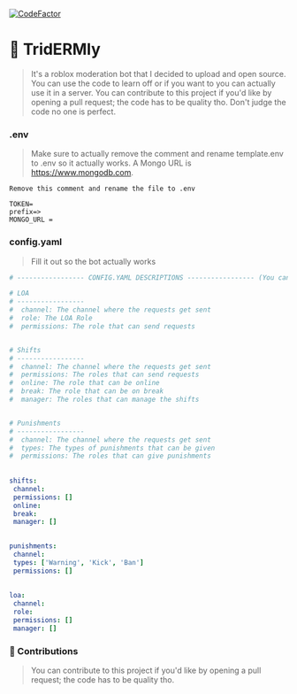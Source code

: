 [![CodeFactor](https://www.codefactor.io/repository/github/bugsbirb/TridERMly/badge)](https://www.codefactor.io/repository/github/bugsbirb/TridERMly)
# 🤯 TridERMly
> It's a roblox moderation bot that I decided to upload and open source. You can use the code to learn off or if you want to you can actually use it in a server.
> You can contribute to this project if you'd like by opening a pull request; the code has to be quality tho.
> Don't judge the code no one is perfect.

### .env
> Make sure to actually remove the comment and rename template.env to .env so it actually works.
A Mongo URL is https://www.mongodb.com.
```env
Remove this comment and rename the file to .env

TOKEN=
prefix=>
MONGO_URL =

```

### config.yaml
> Fill it out so the bot actually works
```yaml
# ----------------- CONFIG.YAML DESCRIPTIONS ----------------- (You can delete this if you want.)

# LOA
# -----------------
#  channel: The channel where the requests get sent
#  role: The LOA Role
#  permissions: The role that can send requests


# Shifts
# -----------------
#  channel: The channel where the requests get sent
#  permissions: The roles that can send requests
#  online: The role that can be online
#  break: The role that can be on break
#  manager: The roles that can manage the shifts


# Punishments
# -----------------
#  channel: The channel where the requests get sent
#  types: The types of punishments that can be given
#  permissions: The roles that can give punishments
 
 
shifts:
 channel: 
 permissions: [] 
 online:
 break: 
 manager: [] 
 

punishments:
 channel: 
 types: ['Warning', 'Kick', 'Ban']
 permissions: []
 
 
loa:
 channel:  
 role:  
 permissions: []
 manager: [] 
```

### 🙌 Contributions
> You can contribute to this project if you'd like by opening a pull request; the code has to be quality tho.
